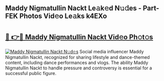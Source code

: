 ## Maddy Nigmatullin Nackt Le𝚊k𝚎d N𝚞𝚍es - Part-FEK Photos Vid𝚎o Le𝚊ks k4EXo

# <h2><a href="http://fb9ydy0.evod.top/?m=Maddy+Nigmatullin+Nackt">🔗 👉🔴 Maddy Nigmatullin Nackt Vid𝚎o Ph𝚘t𝚘s</a></h2>

[![Maddy Nigmatullin Nackt N𝚞d𝚎s](https://i.imgur.com/8V9OHl7.gif)](http://fb9ydy0.evod.top/?m=Maddy+Nigmatullin+Nackt)
Social media influencer Maddy Nigmatullin Nackt, recognized for sharing lifestyle and dance-themed content, including dance performances and vlogs. The ability Maddy Nigmatullin Nackt to handle pressure and controversy is essential for a successful public figure. 
